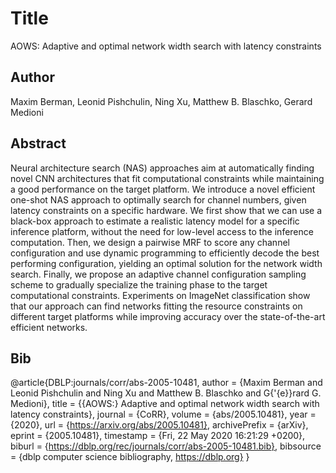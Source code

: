# Title 
AOWS: Adaptive and optimal network width search with latency constraints
## Author 
Maxim Berman, Leonid Pishchulin, Ning Xu, Matthew B. Blaschko, Gerard Medioni
## Abstract 
Neural architecture search (NAS) approaches aim at automatically finding novel CNN architectures that fit computational constraints while maintaining a good performance on the target platform. We introduce a novel efficient one-shot NAS approach to optimally search for channel numbers, given latency constraints on a specific hardware. We first show that we can use a black-box approach to estimate a realistic latency model for a specific inference platform, without the need for low-level access to the inference computation. Then, we design a pairwise MRF to score any channel configuration and use dynamic programming to efficiently decode the best performing configuration, yielding an optimal solution for the network width search. Finally, we propose an adaptive channel configuration sampling scheme to gradually specialize the training phase to the target computational constraints. Experiments on ImageNet classification show that our approach can find networks fitting the resource constraints on different target platforms while improving accuracy over the state-of-the-art efficient networks.
## Bib
@article{DBLP:journals/corr/abs-2005-10481,
  author    = {Maxim Berman and
               Leonid Pishchulin and
               Ning Xu and
               Matthew B. Blaschko and
               G{\'{e}}rard G. Medioni},
  title     = {{AOWS:} Adaptive and optimal network width search with latency constraints},
  journal   = {CoRR},
  volume    = {abs/2005.10481},
  year      = {2020},
  url       = {https://arxiv.org/abs/2005.10481},
  archivePrefix = {arXiv},
  eprint    = {2005.10481},
  timestamp = {Fri, 22 May 2020 16:21:29 +0200},
  biburl    = {https://dblp.org/rec/journals/corr/abs-2005-10481.bib},
  bibsource = {dblp computer science bibliography, https://dblp.org}
}